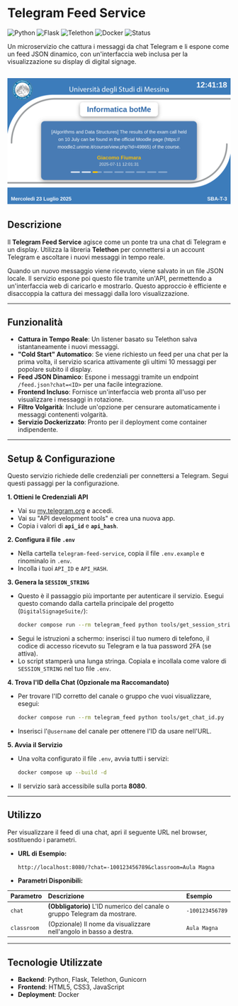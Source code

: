 # Telegram Feed Service

![Python](https://img.shields.io/badge/Python-3.11-blue.svg)
![Flask](https://img.shields.io/badge/Flask-2.3-black?logo=flask)
![Telethon](https://img.shields.io/badge/Telethon-1.34-blue)
![Docker](https://img.shields.io/badge/Docker-Ready-blue?logo=docker)
![Status](https://img.shields.io/badge/Status-Production-brightgreen)

Un microservizio che cattura i messaggi da chat Telegram e li espone come un feed JSON dinamico, con un'interfaccia web inclusa per la visualizzazione su display di digital signage.

![Showcase del Servizio](https://github.com/Mantineo-Massimo/DigitalSignageSuite/blob/master/docs/telegram-showcase.png?raw=true)
---

## Descrizione

Il **Telegram Feed Service** agisce come un ponte tra una chat di Telegram e un display. Utilizza la libreria **Telethon** per connettersi a un account Telegram e ascoltare i nuovi messaggi in tempo reale.

Quando un nuovo messaggio viene ricevuto, viene salvato in un file JSON locale. Il servizio espone poi questo file tramite un'API, permettendo a un'interfaccia web di caricarlo e mostrarlo. Questo approccio è efficiente e disaccoppia la cattura dei messaggi dalla loro visualizzazione.

---

## Funzionalità

* **Cattura in Tempo Reale**: Un listener basato su Telethon salva istantaneamente i nuovi messaggi.
* **"Cold Start" Automatico**: Se viene richiesto un feed per una chat per la prima volta, il servizio scarica attivamente gli ultimi 10 messaggi per popolare subito il display.
* **Feed JSON Dinamico**: Espone i messaggi tramite un endpoint `/feed.json?chat=<ID>` per una facile integrazione.
* **Frontend Incluso**: Fornisce un'interfaccia web pronta all'uso per visualizzare i messaggi in rotazione.
* **Filtro Volgarità**: Include un'opzione per censurare automaticamente i messaggi contenenti volgarità.
* **Servizio Dockerizzato**: Pronto per il deployment come container indipendente.

---

## Setup & Configurazione

Questo servizio richiede delle credenziali per connettersi a Telegram. Segui questi passaggi per la configurazione.

**1. Ottieni le Credenziali API**
* Vai su [my.telegram.org](https://my.telegram.org) e accedi.
* Vai su "API development tools" e crea una nuova app.
* Copia i valori di **`api_id`** e **`api_hash`**.

**2. Configura il file `.env`**
* Nella cartella `telegram-feed-service`, copia il file `.env.example` e rinominalo in `.env`.
* Incolla i tuoi `API_ID` e `API_HASH`.

**3. Genera la `SESSION_STRING`**
* Questo è il passaggio più importante per autenticare il servizio. Esegui questo comando dalla cartella principale del progetto (`DigitalSignageSuite/`):
    ```bash
    docker compose run --rm telegram_feed python tools/get_session_string.py
    ```
* Segui le istruzioni a schermo: inserisci il tuo numero di telefono, il codice di accesso ricevuto su Telegram e la tua password 2FA (se attiva).
* Lo script stamperà una lunga stringa. Copiala e incollala come valore di `SESSION_STRING` nel tuo file `.env`.

**4. Trova l'ID della Chat (Opzionale ma Raccomandato)**
* Per trovare l'ID corretto del canale o gruppo che vuoi visualizzare, esegui:
    ```bash
    docker compose run --rm telegram_feed python tools/get_chat_id.py
    ```
* Inserisci l'`@username` del canale per ottenere l'ID da usare nell'URL.

**5. Avvia il Servizio**
* Una volta configurato il file `.env`, avvia tutti i servizi:
    ```bash
    docker compose up --build -d
    ```
* Il servizio sarà accessibile sulla porta **8080**.

---

## Utilizzo

Per visualizzare il feed di una chat, apri il seguente URL nel browser, sostituendo i parametri.

* **URL di Esempio:**
    ```
    http://localhost:8080/?chat=-100123456789&classroom=Aula Magna
    ```

* **Parametri Disponibili:**

| Parametro   | Descrizione                                                               | Esempio              |
| :---------- | :------------------------------------------------------------------------ | :------------------- |
| `chat`      | **(Obbligatorio)** L'ID numerico del canale o gruppo Telegram da mostrare. | `-100123456789`      |
| `classroom` | (Opzionale) Il nome da visualizzare nell'angolo in basso a destra.        | `Aula Magna`         |

---

## Tecnologie Utilizzate

* **Backend**: Python, Flask, Telethon, Gunicorn
* **Frontend**: HTML5, CSS3, JavaScript
* **Deployment**: Docker